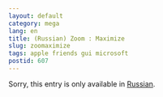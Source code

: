 ```yaml
---
layout: default
category: mega
lang: en
title: (Russian) Zoom : Maximize
slug: zoomaximize
tags: apple friends gui microsoft 
postid: 607
---
```

<p>Sorry, this entry is only available in <a href="http://mega.genn.org/export/getposts.php">Russian</a>.</p>